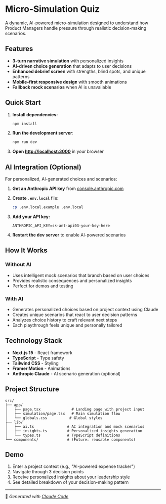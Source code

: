 # Micro-Simulation Quiz

A dynamic, AI-powered micro-simulation designed to understand how Product Managers handle pressure through realistic decision-making scenarios.

## Features

- **3-turn narrative simulation** with personalized insights
- **AI-driven choice generation** that adapts to user decisions
- **Enhanced debrief screen** with strengths, blind spots, and unique patterns
- **Mobile-first responsive design** with smooth animations
- **Fallback mock scenarios** when AI is unavailable

## Quick Start

1. **Install dependencies:**
   ```bash
   npm install
   ```

2. **Run the development server:**
   ```bash
   npm run dev
   ```

3. **Open [http://localhost:3000](http://localhost:3000)** in your browser

## AI Integration (Optional)

For personalized, AI-generated choices and scenarios:

1. **Get an Anthropic API key** from [console.anthropic.com](https://console.anthropic.com/)

2. **Create `.env.local`** file:
   ```bash
   cp .env.local.example .env.local
   ```

3. **Add your API key:**
   ```
   ANTHROPIC_API_KEY=sk-ant-api03-your-key-here
   ```

4. **Restart the dev server** to enable AI-powered scenarios

## How It Works

### Without AI
- Uses intelligent mock scenarios that branch based on user choices
- Provides realistic consequences and personalized insights
- Perfect for demos and testing

### With AI
- Generates personalized choices based on project context using Claude
- Creates unique scenarios that react to user decision patterns
- Analyzes choice history to craft relevant next steps
- Each playthrough feels unique and personally tailored

## Technology Stack

- **Next.js 15** - React framework
- **TypeScript** - Type safety
- **Tailwind CSS** - Styling
- **Framer Motion** - Animations
- **Anthropic Claude** - AI scenario generation (optional)

## Project Structure

```
src/
├── app/
│   ├── page.tsx              # Landing page with project input
│   ├── simulation/page.tsx   # Main simulation flow
│   └── globals.css          # Global styles
├── lib/
│   ├── ai.ts               # AI integration and mock scenarios
│   ├── insights.ts         # Personalized insights generation
│   └── types.ts            # TypeScript definitions
└── components/             # (Future: reusable components)
```

## Demo

1. Enter a project context (e.g., "AI-powered expense tracker")
2. Navigate through 3 decision points
3. Receive personalized insights about your leadership style
4. See detailed breakdown of your decision-making pattern

---

🤖 *Generated with [Claude Code](https://claude.ai/code)*